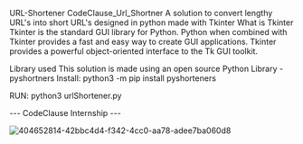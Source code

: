 URL-Shortener
CodeClause_Url_Shortner A solution to convert lengthy URL's into short URL's designed in python made with Tkinter What is Tkinter Tkinter is the standard GUI library for Python. Python when combined with Tkinter provides a fast and easy way to create GUI applications. Tkinter provides a powerful object-oriented interface to the Tk GUI toolkit.

Library used This solution is made using an open source Python Library - pyshortners Install: python3 -m pip install pyshorteners

RUN: python3 urlShortener.py

--- CodeClause Internship ---

![404652814-42bbc4d4-f342-4cc0-aa78-adee7ba060d8](https://github.com/user-attachments/assets/7500c769-2440-4418-ab71-dd38e7f27ae7)
